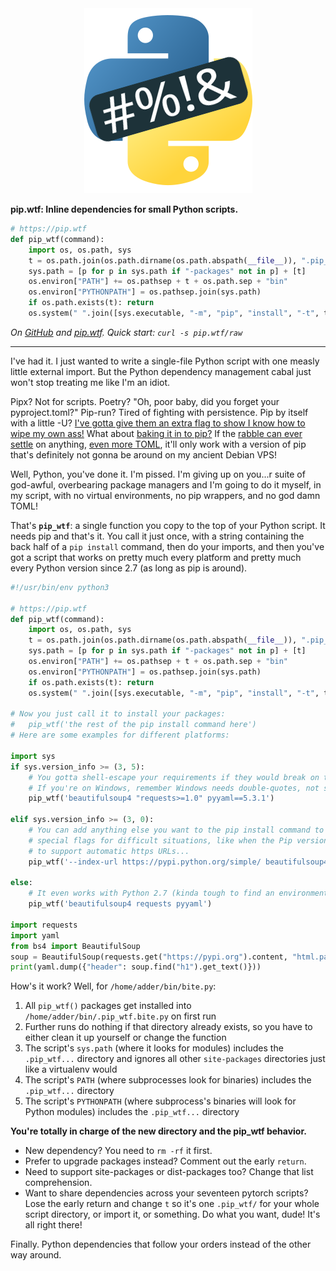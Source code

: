 <center><img src="/favicon.png"></center>

**pip.wtf: Inline dependencies for small Python scripts.**

<!-- MARKDOWN-AUTO-DOCS:START (CODE:src=./pip_wtf.py&lines=3-11) -->
<!-- The below code snippet is automatically added from ./pip_wtf.py -->
```py
# https://pip.wtf
def pip_wtf(command):
    import os, os.path, sys
    t = os.path.join(os.path.dirname(os.path.abspath(__file__)), ".pip_wtf." + os.path.basename(__file__))
    sys.path = [p for p in sys.path if "-packages" not in p] + [t]
    os.environ["PATH"] += os.pathsep + t + os.path.sep + "bin"
    os.environ["PYTHONPATH"] = os.pathsep.join(sys.path)
    if os.path.exists(t): return
    os.system(" ".join([sys.executable, "-m", "pip", "install", "-t", t, command]))
```
<!-- MARKDOWN-AUTO-DOCS:END -->

*On [GitHub](https://github.com/sabslikesobs/pip.wtf) and [pip.wtf](https://pip.wtf). Quick start: `curl -s pip.wtf/raw`*

* * *

I've had it. I just wanted to write a single-file Python script with one measly
little external import. But the Python dependency management cabal just won't
stop treating me like I'm an idiot.

Pipx? Not for scripts. Poetry? "Oh, poor baby, did you forget your
pyproject.toml?" Pip-run? Tired of fighting with persistence. Pip by itself
with a little -U? [I've gotta give them an extra flag to show I know how to
wipe my own ass!](https://peps.python.org/pep-0668/) What about [baking it in
to pip?](https://peps.python.org/pep-0722/) If the [rabble can ever
settle](https://discuss.python.org/t/pep-722-dependency-specification-for-single-file-scripts/29905)
on anything, [even more TOML](https://peps.python.org/pep-0723), it'll only
work with a version of pip that's definitely not gonna be around on my ancient
Debian VPS!

Well, Python, you've done it. I'm pissed. I'm giving up on you...r suite of
god-awful, overbearing package managers and I'm going to do it myself, in my
script, with no virtual environments, no pip wrappers, and no god damn
TOML!

That's **`pip_wtf`**: a single function you copy to the top of your Python
script. It needs pip and that's it. You call it just once, with a string
containing the back half of a `pip install` command, then do your imports, and
then you've got a script that works on pretty much every platform and pretty
much every Python version since 2.7 (as long as pip is around).

<!-- MARKDOWN-AUTO-DOCS:START (CODE:src=./pip_wtf.py) -->
<!-- The below code snippet is automatically added from ./pip_wtf.py -->
```py
#!/usr/bin/env python3

# https://pip.wtf
def pip_wtf(command):
    import os, os.path, sys
    t = os.path.join(os.path.dirname(os.path.abspath(__file__)), ".pip_wtf." + os.path.basename(__file__))
    sys.path = [p for p in sys.path if "-packages" not in p] + [t]
    os.environ["PATH"] += os.pathsep + t + os.path.sep + "bin"
    os.environ["PYTHONPATH"] = os.pathsep.join(sys.path)
    if os.path.exists(t): return
    os.system(" ".join([sys.executable, "-m", "pip", "install", "-t", t, command]))

# Now you just call it to install your packages:
#   pip_wtf('the rest of the pip install command here')
# Here are some examples for different platforms:

import sys
if sys.version_info >= (3, 5):
    # You gotta shell-escape your requirements if they would break on the terminal.
    # If you're on Windows, remember Windows needs double-quotes, not single.
    pip_wtf('beautifulsoup4 "requests>=1.0" pyyaml==5.3.1')

elif sys.version_info >= (3, 0):
    # You can add anything else you want to the pip install command to help add
    # special flags for difficult situations, like when the Pip version is too old
    # to support automatic https URLs...
    pip_wtf('--index-url https://pypi.python.org/simple/ beautifulsoup4==4.2.1 requests==2.13.0 pyyaml==3.10 urllib3==2.0.5')

else:
    # It even works with Python 2.7 (kinda tough to find an environment with that these days).
    pip_wtf('beautifulsoup4 requests pyyaml')

import requests
import yaml
from bs4 import BeautifulSoup
soup = BeautifulSoup(requests.get("https://pypi.org").content, "html.parser")
print(yaml.dump({"header": soup.find("h1").get_text()}))
```
<!-- MARKDOWN-AUTO-DOCS:END -->

How's it work? Well, for `/home/adder/bin/bite.py`:

1. All `pip_wtf()` packages get installed into `/home/adder/bin/.pip_wtf.bite.py` on first run
2. Further runs do nothing if that directory already exists, so you have to either clean it up yourself or change the function
3. The script's `sys.path` (where it looks for modules) includes the `.pip_wtf...` directory and ignores all other `site-packages` directories just like a virtualenv would
4. The script's `PATH` (where subprocesses look for binaries) includes the `.pip_wtf...` directory
5. The script's `PYTHONPATH` (where subprocess's binaries will look for Python modules) includes the `.pip_wtf...` directory

**You're totally in charge of the new directory and the pip_wtf behavior.**

- New dependency? You need to `rm -rf` it first.
- Prefer to upgrade packages instead? Comment out the early `return`.
- Need to support site-packages or dist-packages too? Change that list comprehension.
- Want to share dependencies across your seventeen pytorch scripts? Lose the early return and change `t` so it's one `.pip_wtf/` for your whole script directory, or import it, or something. Do what you want, dude! It's all right there!

Finally. Python dependencies that follow your orders instead of the other way around.
